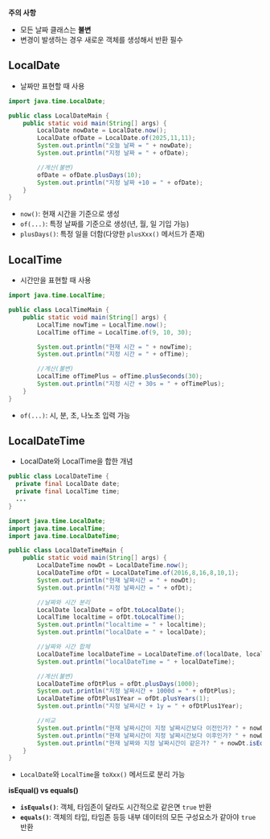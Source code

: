 **주의 사항**
- 모든 날짜 클래스는 **불변**
- 변경이 발생하는 경우 새로운 객체를 생성해서 반환 필수

## LocalDate
- 날짜만 표현할 때 사용

```java
import java.time.LocalDate;

public class LocalDateMain {
    public static void main(String[] args) {
        LocalDate nowDate = LocalDate.now();
        LocalDate ofDate = LocalDate.of(2025,11,11);
        System.out.println("오늘 날짜 = " + nowDate);
        System.out.println("지정 날짜 = " + ofDate);

        //계산(불변)
        ofDate = ofDate.plusDays(10);
        System.out.println("지정 날짜 +10 = " + ofDate);
    }
}
```
- `now()`: 현재 시간을 기준으로 생성
- `of(...)`: 특정 날짜를 기준으로 생성(년, 월, 일 기입 가능)
- `plusDays()`: 특정 일을 더함(다양한 `plusXxx()` 메서드가 존재)

## LocalTime
- 시간만을 표현할 때 사용
  
```java
import java.time.LocalTime;

public class LocalTimeMain {
    public static void main(String[] args) {
        LocalTime nowTime = LocalTime.now();
        LocalTime ofTime = LocalTime.of(9, 10, 30);

        System.out.println("현재 시간 = " + nowTime);
        System.out.println("지정 시간 = " + ofTime);

        //계산(불변)
        LocalTime ofTimePlus = ofTime.plusSeconds(30);
        System.out.println("지정 시간 + 30s = " + ofTimePlus);
    }
}
```
- `of(...)`: 시, 분, 초, 나노초 입력 가능


## LocalDateTime
- LocalDate와 LocalTime을 합한 개념
```java
public class LocalDateTime {
  private final LocalDate date;
  private final LocalTime time;
  ...
}
```

```java
import java.time.LocalDate;
import java.time.LocalTime;
import java.time.LocalDateTime;

public class LocalDateTimeMain {
    public static void main(String[] args) {
        LocalDateTime nowDt = LocalDateTime.now();
        LocalDateTime ofDt = LocalDateTime.of(2016,8,16,8,10,1);
        System.out.println("현재 날짜시간 = " + nowDt);
        System.out.println("지정 날짜시간 = " + ofDt);

        //날짜와 시간 분리
        LocalDate localDate = ofDt.toLocalDate();
        LocalTime localtime = ofDt.toLocalTime();
        System.out.println("localtime = " + localtime);
        System.out.println("localDate = " + localDate);

        //날짜와 시간 합체
        LocalDateTime localDateTime = LocalDateTime.of(localDate, localtime);
        System.out.println("localDateTime = " + localDateTime);

        //계산(불변)
        LocalDateTime ofDtPlus = ofDt.plusDays(1000);
        System.out.println("지정 날짜시간 + 1000d = " + ofDtPlus);
        LocalDateTime ofDtPlus1Year = ofDt.plusYears(1);
        System.out.println("지정 날짜시간 + 1y = " + ofDtPlus1Year);

        //비교
        System.out.println("현재 날짜시간이 지정 날짜시간보다 이전인가? " + nowDt.isBefore(ofDt));
        System.out.println("현재 날짜시간이 지정 날짜시간보다 이후인가? " + nowDt.isAfter(ofDt));
        System.out.println("현재 날짜와 지정 날짜시간이 같은가? " + nowDt.isEqual(ofDt));
    }
}
```
- `LocalDate`와 `LocalTime`을 `toXxx()` 메서드로 분리 가능

**isEqual() vs equals()**
- **`isEquals()`**: 객체, 타임존이 달라도 시간적으로 같은면 `true` 반환
- **`equals()`**: 객체의 타입, 타임존 등등 내부 데이터의 모든 구성요소가 같아야 `true` 반환

